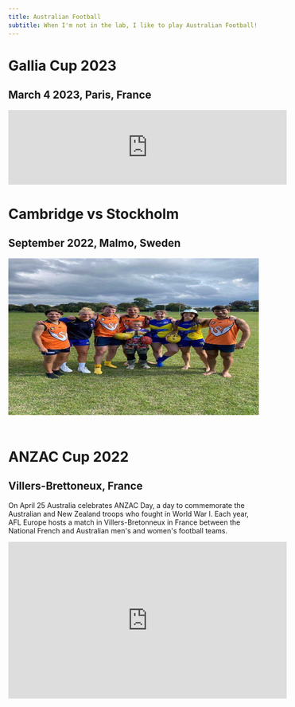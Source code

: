 ```yaml
---
title: Australian Football
subtitle: When I'm not in the lab, I like to play Australian Football! I previously played for the Paris Cockerelles, and am currently playing for the Stockholm Giants. 
---
```


# Gallia Cup 2023
## March 4 2023, Paris, France

<p style="text-align:center;">
<iframe width="560" src="https://www.youtube.com/embed/VfS8MZN6Noc?start=8146" title="YouTube video player" frameborder="0" allow="accelerometer; autoplay; clipboard-write; encrypted-media; gyroscope; picture-in-picture; web-share" allowfullscreen></iframe>
</p>

  
# Cambridge vs Stockholm
## September 2022, Malmo, Sweden 

<img style="padding-bottom:25px" width="560" height="315" src="/assets/img/received_811068676597810.jpeg"/>

# ANZAC Cup 2022
## Villers-Brettoneux, France

On April 25 Australia celebrates ANZAC Day, a day to commemorate the Australian and New Zealand troops who fought in World War I. Each year, AFL Europe hosts a match in Villers-Bretonneux in France between the National French and Australian men's and women's football teams.

<p style="text-align:center;">
<iframe style = "float: center" width="560" height="315" src="https://www.youtube.com/embed/bDzfqeUR8IU" title="YouTube video player" frameborder="0" allow="accelerometer; autoplay; clipboard-write; encrypted-media; gyroscope; picture-in-picture" allowfullscreen></iframe>
</p>

